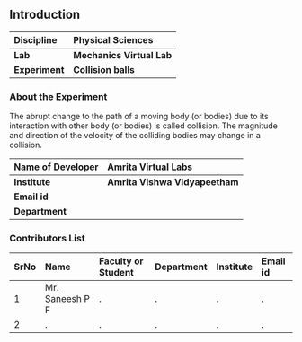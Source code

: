 ## Introduction


<b>Discipline | <b> Physical Sciences
:--|:--|
<b> Lab | <b> Mechanics Virtual Lab
<b> Experiment|     <b> Collision balls

### About the Experiment 

The abrupt change to the path of a moving body (or bodies) due to its interaction with other body (or bodies) is called collision. The magnitude and direction of the velocity of the colliding bodies may change in a collision.

<b>Name of Developer | <b> Amrita Virtual Labs
:--|:--|
<b> Institute | <b>  Amrita Vishwa Vidyapeetham
<b> Email id|     <b>  
<b> Department |  

### Contributors List

SrNo | Name | Faculty or Student | Department| Institute | Email id
:--|:--|:--|:--|:--|:--|
1 | Mr. Saneesh P F | . | . | . | .
2 | . | . | . | . | .
